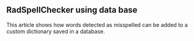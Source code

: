 ## RadSpellChecker using data base
This article shows how words detected as misspelled can be added to a custom dictionary saved in a database.